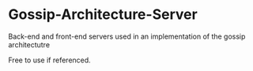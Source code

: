 # Gossip-Architecture-Server
Back-end and front-end servers used in an implementation of the gossip architectutre 

Free to use if referenced.
